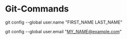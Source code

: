 # Git-Commands

git config --global user.name "FIRST_NAME LAST_NAME"

git config --global user.email "MY_NAME@example.com"
